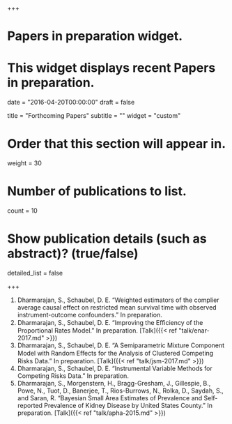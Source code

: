 +++
# Papers in preparation widget.
# This widget displays recent Papers in preparation.

date = "2016-04-20T00:00:00"
draft = false

title = "Forthcoming Papers"
subtitle = ""
widget = "custom"

# Order that this section will appear in.
weight = 30

# Number of publications to list.
count = 10

# Show publication details (such as abstract)? (true/false)
detailed_list = false

+++

1. Dharmarajan, S., Schaubel, D. E. “Weighted estimators of the complier average causal effect on restricted mean survival time with observed instrument-outcome confounders.” In preparation.
2. Dharmarajan, S., Schaubel, D. E. “Improving the Eﬃciency of the Proportional Rates Model.” In preparation. [Talk]({{< ref "talk/enar-2017.md" >}})
3. Dharmarajan, S., Schaubel, D. E. “A Semiparametric Mixture Component Model with Random Eﬀects for the Analysis of Clustered Competing Risks Data.” In preparation. [Talk]({{< ref "talk/jsm-2017.md" >}})
4. Dharmarajan, S., Schaubel, D. E. “Instrumental Variable Methods for Competing Risks Data.” In preparation.
5. Dharmarajan, S., Morgenstern, H., Bragg-Gresham, J., Gillespie, B., Powe, N., Tuot, D., Banerjee, T., Rios-Burrows, N., Rolka, D., Saydah, S., and Saran, R. “Bayesian Small Area Estimates of Prevalence and Self-reported Prevalence of Kidney Disease by United States County.” In preparation. [Talk]({{< ref "talk/apha-2015.md" >}})